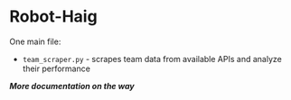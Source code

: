 # Robot-Haig

One main file:
 * `team_scraper.py` - scrapes team data from available APIs and analyze their performance

*__More documentation on the way__*